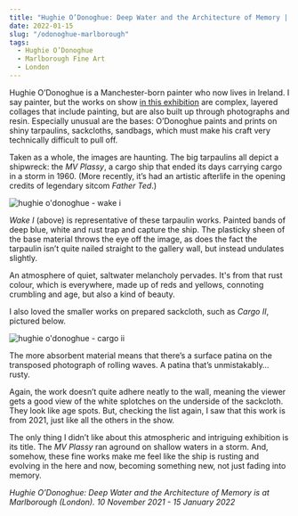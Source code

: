 ```yaml
---
title: "Hughie O’Donoghue: Deep Water and the Architecture of Memory | Marlborough Fine Art"
date: 2022-01-15
slug: "/odonoghue-marlborough"
tags:
  - Hughie O’Donoghue
  - Marlborough Fine Art
  - London
---
```


Hughie O’Donoghue is a Manchester-born painter who now lives in Ireland. I say painter, but the works on show [in this exhibition](https://www.marlboroughgallerylondon.com/exhibition/hughie-odonoghue-deep-water-and-the-architecture-of-memory) are complex, layered collages that include painting, but are also built up through photographs and resin. Especially unusual are the bases: O’Donoghue paints and prints on shiny tarpaulins, sackcloths, sandbags, which must make his craft very technically difficult to pull off.

Taken as a whole, the images are haunting. The big tarpaulins all depict a shipwreck: the *MV Plassy*, a cargo ship that ended its days carrying cargo in a storm in 1960. (More recently, it’s had an artistic afterlife in the opening credits of legendary sitcom *Father Ted*.)

![hughie o'donoghue - wake i](/odonoghue-marlborough-1.jpeg)

*Wake I* (above) is representative of these tarpaulin works. Painted bands of deep blue, white and rust trap and capture the ship. The plasticky sheen of the base material throws the eye off the image, as does the fact the tarpaulin isn’t quite nailed straight to the gallery wall, but instead undulates slightly.

An atmosphere of quiet, saltwater melancholy pervades. It's from that rust colour, which is everywhere, made up of reds and yellows, connoting crumbling and age, but also a kind of beauty.

I also loved the smaller works on prepared sackcloth, such as *Cargo II*, pictured below.

![hughie o'donoghue - cargo ii](/odonoghue-marlborough-2.jpeg)

The more absorbent material means that there’s a surface patina on the transposed photograph of rolling waves. A patina that’s unmistakably… rusty.

Again, the work doesn’t quite adhere neatly to the wall, meaning the viewer gets a good view of the white splotches on the underside of the sackcloth. They look like age spots. But, checking the list again, I saw that this work is from 2021, just like all the others in the show.

The only thing I didn’t like about this atmospheric and intriguing exhibition is its title. The *MV Plassy* ran aground on shallow waters in a storm. And, somehow, these fine works make me feel like the ship is rusting and evolving in the here and now, becoming something new, not just fading into memory.

*Hughie O’Donoghue: Deep Water and the Architecture of Memory is at Marlborough (London). 10 November 2021 - 15 January 2022*
